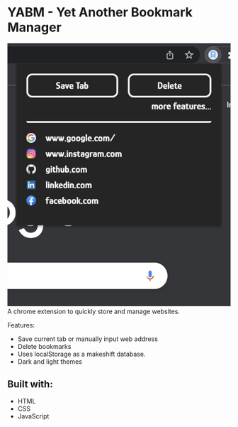 # YABM - Yet Another Bookmark Manager
![YABM screenshot](yabm-screenshot.png)
A chrome extension to quickly store and manage websites.

Features:
- Save current tab or manually input web address
- Delete bookmarks
- Uses localStorage as a makeshift database.
- Dark and light themes

## Built with:
- HTML
- CSS
- JavaScript
